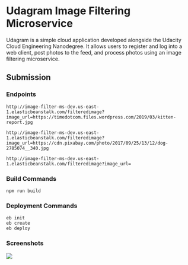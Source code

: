 # Udagram Image Filtering Microservice

Udagram is a simple cloud application developed alongside the Udacity Cloud Engineering Nanodegree. It allows users to register and log into a web client, post photos to the feed, and process photos using an image filtering microservice.

## Submission

### Endpoints

`http://image-filter-ms-dev.us-east-1.elasticbeanstalk.com/filteredimage?image_url=https://timedotcom.files.wordpress.com/2019/03/kitten-report.jpg`

`http://image-filter-ms-dev.us-east-1.elasticbeanstalk.com/filteredimage?image_url=https://cdn.pixabay.com/photo/2017/09/25/13/12/dog-2785074__340.jpg`

`http://image-filter-ms-dev.us-east-1.elasticbeanstalk.com/filteredimage?image_url=`

### Build Commands

```
npm run build
```

### Deployment Commands

```
eb init
eb create
eb deploy
```

### Screenshots

<image src="images/image-filter-ms-dev.png" />
